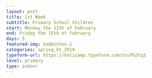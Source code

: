 ```yaml
---
layout: post
title: 1st Week
subtitle: Primary School Children
start: Monday the 11th of February
end: Friday the 15th of February
days: 5
featured-img: badminton-1
categories: spring_ht_2019
typeform-url: https://holicamp.typeform.com/to/PGJtq3
level: primary
type: indoor
---
```

